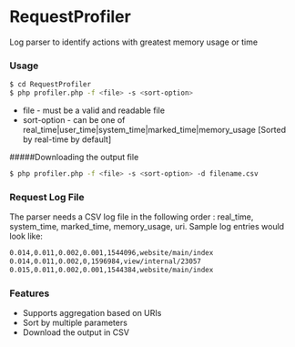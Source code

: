 # RequestProfiler
Log parser to identify actions with greatest memory usage or time

### Usage
```sh
$ cd RequestProfiler
$ php profiler.php -f <file> -s <sort-option>
```

- file - must be a valid and readable file
- sort-option - can be one of real_time|user_time|system_time|marked_time|memory_usage [Sorted by real-time by default]

#####Downloading the output file
```sh
$ php profiler.php -f <file> -s <sort-option> -d filename.csv
```

### Request Log File
The parser needs a CSV log file in the following order : real_time, system_time, marked_time, memory_usage, uri. Sample log entries would look like:
```sh
0.014,0.011,0.002,0.001,1544096,website/main/index
0.014,0.011,0.002,0,1596984,view/internal/23057
0.015,0.011,0.002,0.001,1544384,website/main/index
```

### Features
- Supports aggregation based on URIs
- Sort by multiple parameters
- Download the output in CSV

